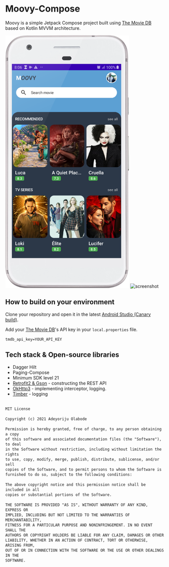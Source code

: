 # Moovy-Compose
Moovy is a simple Jetpack Compose project built using [The Movie DB](https://www.themoviedb.org) based on Kotlin MVVM architecture.
<br>

<div class="row">
<img src="screens/home.png" height="800" alt="screenshot"/>
<img src="https://user-images.githubusercontent.com/34584911/123158851-25e97c00-d421-11eb-853a-a81c6730ea42.gif" height="800" alt="screenshot"/>
 </div>




## How to build on your environment
Clone your repository and open it in the latest [Android Studio (Canary build)](https://developer.android.com/studio/preview).

Add your [The Movie DB](https://www.themoviedb.org)'s API key in your `local.properties` file.

```
tmdb_api_key=YOUR_API_KEY
```

## Tech stack & Open-source libraries
- Dagger Hilt
- Paging-Compose
- Minimum SDK level 21
- [Retrofit2 & Gson](https://github.com/square/retrofit) - constructing the REST API
- [OkHttp3](https://github.com/square/okhttp) - implementing interceptor, logging.
- [Timber](https://github.com/JakeWharton/timber) - logging



```

MIT License

Copyright (c) 2021 Adeyoriju Olabode

Permission is hereby granted, free of charge, to any person obtaining a copy
of this software and associated documentation files (the "Software"), to deal
in the Software without restriction, including without limitation the rights
to use, copy, modify, merge, publish, distribute, sublicense, and/or sell
copies of the Software, and to permit persons to whom the Software is
furnished to do so, subject to the following conditions:

The above copyright notice and this permission notice shall be included in all
copies or substantial portions of the Software.

THE SOFTWARE IS PROVIDED "AS IS", WITHOUT WARRANTY OF ANY KIND, EXPRESS OR
IMPLIED, INCLUDING BUT NOT LIMITED TO THE WARRANTIES OF MERCHANTABILITY,
FITNESS FOR A PARTICULAR PURPOSE AND NONINFRINGEMENT. IN NO EVENT SHALL THE
AUTHORS OR COPYRIGHT HOLDERS BE LIABLE FOR ANY CLAIM, DAMAGES OR OTHER
LIABILITY, WHETHER IN AN ACTION OF CONTRACT, TORT OR OTHERWISE, ARISING FROM,
OUT OF OR IN CONNECTION WITH THE SOFTWARE OR THE USE OR OTHER DEALINGS IN THE
SOFTWARE.
```
